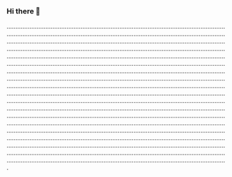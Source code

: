 ### Hi there 👋

.....................................................................................................................................................................................................................................................................................................................................................................................................................................................................................................................................................................................................................................................................................................................................................................................................................................................................................................................................................................................................................................................................................................................................................................................................................................................................................................................................................................................................................................................................................................................................................................................................................................................................................................................................................................................................................................................................................................................................................................................................................................................................................................................................................................................................................................................................................................................................................................................................................................................